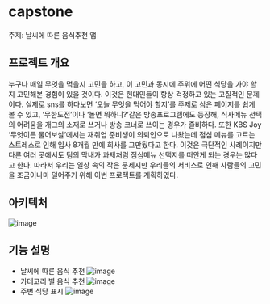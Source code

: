 # capstone

주제: 날씨에 따른 음식추천 앱

## 프로젝트 개요

누구나 매일 무엇을 먹을지 고민을 하고, 이 고민과 동시에 주위에 어떤 식당을 가야 할지 고민해본 경험이 있을 것이다. 이것은 현대인들이 항상 걱정하고 있는 고질적인 문제이다. 실제로 sns를 하다보면 ‘오늘 무엇을 먹어야 할지’를 주제로 삼은 페이지를 쉽게 볼 수 있고, ‘무한도전’이나 ‘놀면 뭐하니?’같은 방송프로그램에도 등장해, 식사메뉴 선택의 어려움을 개그의 소재로 쓰거나 방송 코너로 쓰이는 경우가 즐비하다. 또한 KBS Joy ‘무엇이든 물어보살’에서는 재취업 준비생이 의뢰인으로 나왔는데 점심 메뉴를 고르는 스트레스로 인해 입사 8개월 만에 회사를 그만뒀다고 한다. 이것은 극단적인 사례이지만 다른 여러 곳에서도 팀의 막내가 과제처럼 점심메뉴 선택지를 떠안게 되는 경우는 많다고 한다. 따라서 우리는 일상 속의 작은 문제지만 우리들의 서비스로 인해 사람들의 고민을 조금이나마 덜어주기 위해 이번 프로젝트를 계획하였다.

## 아키텍처


![image](https://user-images.githubusercontent.com/88660339/174315415-0a8ce8e8-b88a-4eaa-9fda-45b6d2a3a35b.png)

## 기능 설명
- 날씨에 따른 음식 추천
![image](https://user-images.githubusercontent.com/88660339/174316036-3b8743fd-42c7-43df-8bb6-b53488aa8c51.png)
- 카테고리 별 음식 추천
![image](https://user-images.githubusercontent.com/88660339/174316093-7066b4e3-5df7-498f-9b24-9b73474eb4dd.png)
- 주변 식당 표시
![image](https://user-images.githubusercontent.com/88660339/174316162-eaa19dcc-eb55-46d6-8266-ab5fafa18235.png)
 
